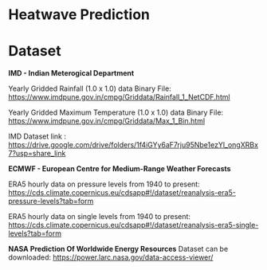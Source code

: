 # Heatwave Prediction
# Dataset 
**IMD - Indian Meterogical Department**

Yearly Gridded Rainfall (1.0 x 1.0) data Binary File:
https://www.imdpune.gov.in/cmpg/Griddata/Rainfall_1_NetCDF.html
	
Yearly Gridded Maximum Temperature (1.0 x 1.0) data Binary File:
https://www.imdpune.gov.in/cmpg/Griddata/Max_1_Bin.html
    
IMD Dataset link  : https://drive.google.com/drive/folders/1f4iGYy6aF7rju95Nbe1ezYl_ongXRBx7?usp=share_link

**ECMWF -  European Centre for Medium-Range Weather Forecasts**

ERA5 hourly data on pressure levels from 1940 to present:
https://cds.climate.copernicus.eu/cdsapp#!/dataset/reanalysis-era5-pressure-levels?tab=form
	
ERA5 hourly data on single levels from 1940 to present:
https://cds.climate.copernicus.eu/cdsapp#!/dataset/reanalysis-era5-single-levels?tab=form

**NASA Prediction Of Worldwide Energy Resources**
Dataset can be downloaded:
https://power.larc.nasa.gov/data-access-viewer/


